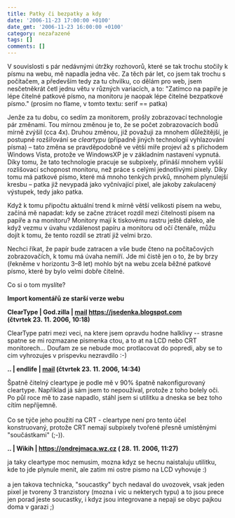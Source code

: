 ```yaml
---
title: Patky či bezpatky a kdy
date: '2006-11-23 17:00:00 +0100'
date_gmt: '2006-11-23 16:00:00 +0100'
category: nezařazené
tags: []
comments: []
---
```

<p>V souvislosti s pár nedávnými útržky rozhovorů, které se tak trochu stočily k písmu na webu, mě napadla jedna věc. Za těch pár let, co jsem tak trochu s počítačem, a především tedy za tu chvilku, co dělám pro web, jsem nesčetněkrát četl jednu větu v různých variacích, a to: "Zatímco na papíře je lépe čitelné patkové písmo, na monitoru je naopak lépe čitelné bezpatkové písmo." (prosím no flame, v tomto textu: serif  == patka)</p>
<p>Jenže za tu dobu, co sedím za monitorem, prošly zobrazovací technologie pár změnami. Tou mírnou změnou je to, že se počet zobrazovacích bodů mírně zvýšil (cca 4x). Druhou změnou, již považuji za mnohem důležitější, je postupné rozšiřování se <em>cleartypu</em> (případně jiných technologií vyhlazování písma) &ndash; tato změna se pravděpodobně ve větší míře projeví až s příchodem Windows Vista, protože ve WindowsXP je v základním nastavení vypnutá. Díky tomu, že tato technologie pracuje se subpixely, přináší mnohem vyšší rozlišovací schopnost monitoru, než práce s celými jednotlivými pixely. Díky tomu má patkové písmo, které má mnoho tenkých prvků, mnohem plynulejší kresbu &ndash; patka již nevypadá jako vyčnívající pixel, ale jakoby zakulacený výstupek, tedy jako patka.</p>
<p>Když k tomu připočtu aktuální trend k mírně větší velikosti písem na webu, začíná mě napadat: kdy se začne ztrácet rozdíl mezi čitelností písem na papíře a na monitoru? Monitory mají k tiskovému rastru ještě daleko, ale když vezmu v úvahu vzdálenost papíru a monitoru od očí čtenáře, můžu dojít k tomu, že tento rozdíl se ztratí již velmi brzo.</p>
<p>Nechci říkat, že papír bude zatracen a vše bude čteno na počítačových zobrazovačích, k tomu má úvaha nemíří. Jde mi čistě jen o to, že by brzy (řekněme v horizontu 3&ndash;8 let) mohlo být na webu zcela běžné patkové písmo, které by bylo velmi dobře čitelné.</p>
<p>Co si o tom myslíte?</p>
<div class="import-komentaru">
<p><strong>Import komentářů ze starší verze webu</strong></p>
<div class="comment">
<p style="font-weight:bold"><span class="compredmet">ClearType</span> | <span class="comname">God.zilla</span> |  <a href="mailto:jaroslav@sedenka.cz">mail</a>  <a href="https://jsedenka.blogspot.com">https://jsedenka.blogspot.com</a> (čtvrtek&nbsp;23.&nbsp;11.&nbsp;2006,&nbsp;10:18)</p>
<p>ClearType patri mezi veci, na ktere jsem opravdu hodne halklivy -- strasne spatne se mi rozmazane pismenka ctou, a to at na LCD nebo CRT monitorech... Doufam ze se nebude moc protlacovat do popredi, aby se to cim vyhrozujes v prispevku nezravdilo :-) </p>
</div>
<div class="comment">
<p style="font-weight:bold"><span class="compredmet">..</span> | <span class="comname">endlife</span> |  <a href="mailto:jan.martinek@post.cz">mail</a> (čtvrtek&nbsp;23.&nbsp;11.&nbsp;2006,&nbsp;14:34)</p>
<p>Špatně čitelný cleartype je podle mě v 90% špatně nakonfigurovaný cleartype. Například já sám jsem to nepoužíval, protože z toho bolely oči. Po půl roce mě to zase napadlo, stáhl jsem si utilitku a dneska se bez toho cítím nepříjemně. <br>  <br> Co se týče jeho použití na CRT - cleartype není pro tento účel konstruovaný, protože CRT nemají subpixely tvořené přesně umístěnými &quot;součástkami&quot; (;-)). </p>
</div>
<div class="comment">
<p style="font-weight:bold"><span class="compredmet">..</span> | <span class="comname">Wikih</span> |  <a href="https://ondrejmaca.wz.cz">https://ondrejmaca.wz.cz</a> (&nbsp;28.&nbsp;11.&nbsp;2006,&nbsp;11:27)</p>
<p>ja taky cleartype moc nemusim, mozna kdyz se hecnu naistaluju utilitku, kde to jde plynule menit, ale zatim mi ostre pismo na LCD vyhovuje :) <br>  <br> a jen takova technicka, &quot;soucastky&quot; bych nedaval do uvozovek, vsak jeden pixel je tvoreny 3 tranzistory (mozna i vic u nekterych typu) a to jsou prece jen porad jeste soucastky, i kdyz jsou integrovane a nepaji se obyc pajkou doma v garazi ;) </p>
</div>
</div>
